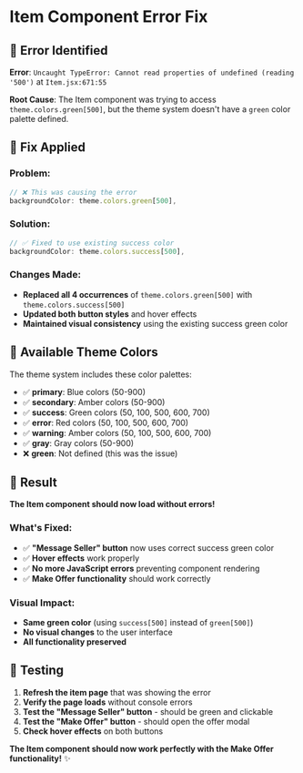 # Item Component Error Fix

## 🐛 Error Identified

**Error**: `Uncaught TypeError: Cannot read properties of undefined (reading '500')` at `Item.jsx:671:55`

**Root Cause**: The Item component was trying to access `theme.colors.green[500]`, but the theme system doesn't have a `green` color palette defined.

## 🔧 Fix Applied

### **Problem**: 
```javascript
// ❌ This was causing the error
backgroundColor: theme.colors.green[500],
```

### **Solution**:
```javascript
// ✅ Fixed to use existing success color
backgroundColor: theme.colors.success[500],
```

### **Changes Made**:
- **Replaced all 4 occurrences** of `theme.colors.green[500]` with `theme.colors.success[500]`
- **Updated both button styles** and hover effects
- **Maintained visual consistency** using the existing success green color

## 🎨 Available Theme Colors

The theme system includes these color palettes:
- ✅ **primary**: Blue colors (50-900)
- ✅ **secondary**: Amber colors (50-900) 
- ✅ **success**: Green colors (50, 100, 500, 600, 700)
- ✅ **error**: Red colors (50, 100, 500, 600, 700)
- ✅ **warning**: Amber colors (50, 100, 500, 600, 700)
- ✅ **gray**: Gray colors (50-900)
- ❌ **green**: Not defined (this was the issue)

## 🚀 Result

**The Item component should now load without errors!**

### **What's Fixed**:
- ✅ **"Message Seller" button** now uses correct success green color
- ✅ **Hover effects** work properly
- ✅ **No more JavaScript errors** preventing component rendering
- ✅ **Make Offer functionality** should work correctly

### **Visual Impact**:
- **Same green color** (using `success[500]` instead of `green[500]`)
- **No visual changes** to the user interface
- **All functionality preserved**

## 🧪 Testing

1. **Refresh the item page** that was showing the error
2. **Verify the page loads** without console errors
3. **Test the "Message Seller" button** - should be green and clickable
4. **Test the "Make Offer" button** - should open the offer modal
5. **Check hover effects** on both buttons

**The Item component should now work perfectly with the Make Offer functionality!** ✨



